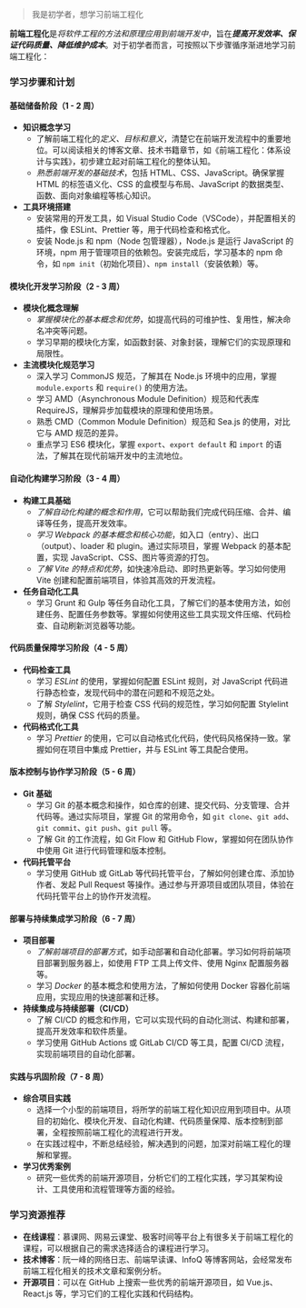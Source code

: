 >我是初学者，想学习前端工程化

**前端工程化**是*将软件工程的方法和原理应用到前端开发中*，旨在***提高开发效率、保证代码质量、降低维护成本***。对于初学者而言，可按照以下步骤循序渐进地学习前端工程化：

### 学习步骤和计划

#### 基础储备阶段（1 - 2 周）

- **知识概念学习**
  - 了解前端工程化的*定义、目标和意义*，清楚它在前端开发流程中的重要地位。可以阅读相关的博客文章、技术书籍章节，如《前端工程化：体系设计与实践》，初步建立起对前端工程化的整体认知。
  - *熟悉前端开发的基础技术*，包括 HTML、CSS、JavaScript。确保掌握 HTML 的标签语义化、CSS 的盒模型与布局、JavaScript 的数据类型、函数、面向对象编程等核心知识。
- **工具环境搭建**
  - 安装常用的开发工具，如 Visual Studio Code（VSCode），并配置相关的插件，像 ESLint、Prettier 等，用于代码检查和格式化。
  - 安装 Node.js 和 npm（Node 包管理器），Node.js 是运行 JavaScript 的环境，npm 用于管理项目的依赖包。安装完成后，学习基本的 npm 命令，如 `npm init`（初始化项目）、`npm install`（安装依赖）等。

#### 模块化开发学习阶段（2 - 3 周）

- **模块化概念理解**
  - *掌握模块化的基本概念和优势*，如提高代码的可维护性、复用性，解决命名冲突等问题。
  - 学习早期的模块化方案，如函数封装、对象封装，理解它们的实现原理和局限性。
- **主流模块化规范学习**
  - 深入学习 CommonJS 规范，了解其在 Node.js 环境中的应用，掌握 `module.exports` 和 `require()` 的使用方法。
  - 学习 AMD（Asynchronous Module Definition）规范和代表库 RequireJS，理解异步加载模块的原理和使用场景。
  - 熟悉 CMD（Common Module Definition）规范和 Sea.js 的使用，对比它与 AMD 规范的差异。
  - 重点学习 ES6 模块化，掌握 `export`、`export default` 和 `import` 的语法，了解其在现代前端开发中的主流地位。

#### 自动化构建学习阶段（3 - 4 周）

- **构建工具基础**
  - *了解自动化构建的概念和作用*，它可以帮助我们完成代码压缩、合并、编译等任务，提高开发效率。
  - *学习 Webpack 的基本概念和核心功能*，如入口（entry）、出口（output）、loader 和 plugin。通过实际项目，掌握 Webpack 的基本配置，实现 JavaScript、CSS、图片等资源的打包。
  - *了解 Vite 的特点和优势*，如快速冷启动、即时热更新等。学习如何使用 Vite 创建和配置前端项目，体验其高效的开发流程。
- **任务自动化工具**
  - 学习 Grunt 和 Gulp 等任务自动化工具，了解它们的基本使用方法，如创建任务、配置任务参数等。掌握如何使用这些工具实现文件压缩、代码检查、自动刷新浏览器等功能。

#### 代码质量保障学习阶段（4 - 5 周）

- **代码检查工具**
  - 学习 *ESLint* 的使用，掌握如何配置 ESLint 规则，对 JavaScript 代码进行静态检查，发现代码中的潜在问题和不规范之处。
  - 了解 *Stylelint*，它用于检查 CSS 代码的规范性，学习如何配置 Stylelint 规则，确保 CSS 代码的质量。
- **代码格式化工具**
  - 学习 *Prettier* 的使用，它可以自动格式化代码，使代码风格保持一致。掌握如何在项目中集成 Prettier，并与 ESLint 等工具配合使用。

#### 版本控制与协作学习阶段（5 - 6 周）

- **Git 基础**
  - 学习 Git 的基本概念和操作，如仓库的创建、提交代码、分支管理、合并代码等。通过实际项目，掌握 Git 的常用命令，如 `git clone`、`git add`、`git commit`、`git push`、`git pull` 等。
  - 了解 Git 的工作流程，如 Git Flow 和 GitHub Flow，掌握如何在团队协作中使用 Git 进行代码管理和版本控制。
- **代码托管平台**
  - 学习使用 GitHub 或 GitLab 等代码托管平台，了解如何创建仓库、添加协作者、发起 Pull Request 等操作。通过参与开源项目或团队项目，体验在代码托管平台上的协作开发流程。

#### 部署与持续集成学习阶段（6 - 7 周）

- **项目部署**
  - *了解前端项目的部署方式*，如手动部署和自动化部署。学习如何将前端项目部署到服务器上，如使用 FTP 工具上传文件、使用 Nginx 配置服务器等。
  - 学习 *Docker* 的基本概念和使用方法，了解如何使用 Docker 容器化前端应用，实现应用的快速部署和迁移。
- **持续集成与持续部署（CI/CD）**
  - 了解 CI/CD 的概念和作用，它可以实现代码的自动化测试、构建和部署，提高开发效率和软件质量。
  - 学习使用 GitHub Actions 或 GitLab CI/CD 等工具，配置 CI/CD 流程，实现前端项目的自动化部署。

#### 实践与巩固阶段（7 - 8 周）

- **综合项目实践**
  - 选择一个小型的前端项目，将所学的前端工程化知识应用到项目中。从项目的初始化、模块化开发、自动化构建、代码质量保障、版本控制到部署，全程按照前端工程化的流程进行开发。
  - 在实践过程中，不断总结经验，解决遇到的问题，加深对前端工程化的理解和掌握。
- **学习优秀案例**
  - 研究一些优秀的前端开源项目，分析它们的工程化实践，学习其架构设计、工具使用和流程管理等方面的经验。

### 学习资源推荐

- **在线课程**：慕课网、网易云课堂、极客时间等平台上有很多关于前端工程化的课程，可以根据自己的需求选择适合的课程进行学习。
- **技术博客**：阮一峰的网络日志、前端早读课、InfoQ 等博客网站，会经常发布前端工程化相关的技术文章和案例分析。
- **开源项目**：可以在 GitHub 上搜索一些优秀的前端开源项目，如 Vue.js、React.js 等，学习它们的工程化实践和代码结构。
